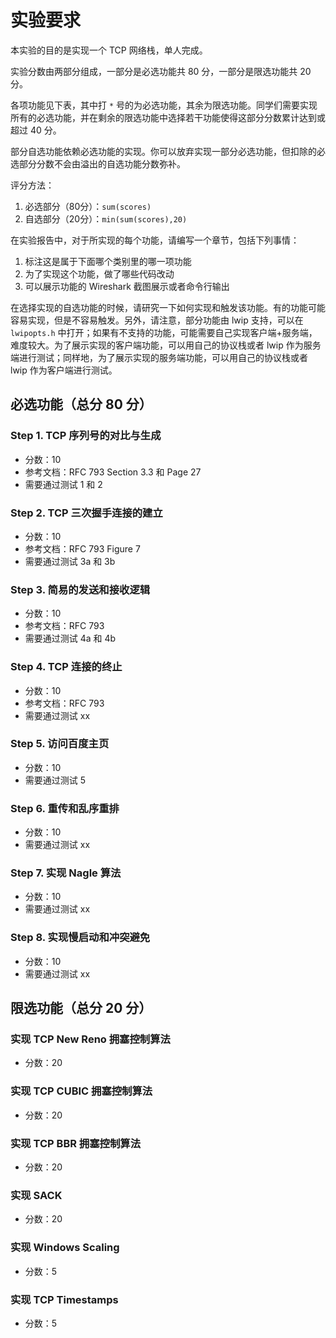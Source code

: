 # 实验要求

本实验的目的是实现一个 TCP 网络栈，单人完成。

实验分数由两部分组成，一部分是必选功能共 80 分，一部分是限选功能共 20 分。

各项功能见下表，其中打 `*` 号的为必选功能，其余为限选功能。同学们需要实现所有的必选功能，并在剩余的限选功能中选择若干功能使得这部分分数累计达到或超过 40 分。

部分自选功能依赖必选功能的实现。你可以放弃实现一部分必选功能，但扣除的必选部分分数不会由溢出的自选功能分数弥补。

评分方法：

1. 必选部分（80分）：`sum(scores)`
2. 自选部分（20分）：`min(sum(scores),20)`

在实验报告中，对于所实现的每个功能，请编写一个章节，包括下列事情：

1. 标注这是属于下面哪个类别里的哪一项功能
2. 为了实现这个功能，做了哪些代码改动
3. 可以展示功能的 Wireshark 截图展示或者命令行输出

在选择实现的自选功能的时候，请研究一下如何实现和触发该功能。有的功能可能容易实现，但是不容易触发。另外，请注意，部分功能由 lwip 支持，可以在 `lwipopts.h` 中打开；如果有不支持的功能，可能需要自己实现客户端+服务端，难度较大。为了展示实现的客户端功能，可以用自己的协议栈或者 lwip 作为服务端进行测试；同样地，为了展示实现的服务端功能，可以用自己的协议栈或者 lwip 作为客户端进行测试。

## 必选功能（总分 80 分）

### Step 1. TCP 序列号的对比与生成

- 分数：10
- 参考文档：RFC 793 Section 3.3 和 Page 27
- 需要通过测试 1 和 2

### Step 2. TCP 三次握手连接的建立

- 分数：10
- 参考文档：RFC 793 Figure 7
- 需要通过测试 3a 和 3b

### Step 3. 简易的发送和接收逻辑

- 分数：10
- 参考文档：RFC 793
- 需要通过测试 4a 和 4b

### Step 4. TCP 连接的终止

- 分数：10
- 参考文档：RFC 793
- 需要通过测试 xx

### Step 5. 访问百度主页

- 分数：10
- 需要通过测试 5

### Step 6. 重传和乱序重排

- 分数：10
- 需要通过测试 xx

### Step 7. 实现 Nagle 算法

- 分数：10
- 需要通过测试 xx

### Step 8. 实现慢启动和冲突避免

- 分数：10
- 需要通过测试 xx

## 限选功能（总分 20 分）

### 实现 TCP New Reno 拥塞控制算法

- 分数：20

### 实现 TCP CUBIC 拥塞控制算法

- 分数：20

### 实现 TCP BBR 拥塞控制算法

- 分数：20

### 实现 SACK

- 分数：20

### 实现 Windows Scaling

- 分数：5

### 实现 TCP Timestamps

- 分数：5
